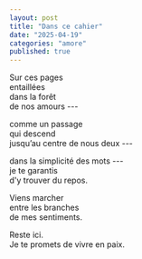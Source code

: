 ```yaml
---
layout: post
title: "Dans ce cahier"
date: "2025-04-19"
categories: "amore"
published: true
---
```


Sur ces pages  
entaillées  
dans la forêt  
de nos amours ---  

comme un passage  
qui descend  
jusqu’au centre de nous deux ---  

dans la simplicité des mots ---  
je te garantis  
d'y trouver du repos.  

Viens marcher  
entre les branches  
de mes sentiments.  

Reste ici.  
Je te promets de vivre en paix.  
